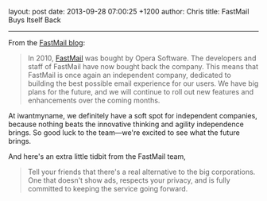 layout: post
date: 2013-09-28 07:00:25 +1200
author: Chris
title: FastMail Buys Itself Back


----

From the [FastMail blog][1]:

> In 2010, [FastMail][2] was bought by Opera Software. The developers and staff of FastMail have now bought back the company. This means that FastMail is once again an independent company, dedicated to building the best possible email experience for our users. We have big plans for the future, and we will continue to roll out new features and enhancements over the coming months.

At iwantmyname, we definitely have a soft spot for independent companies, because nothing beats the innovative thinking and agility independence brings. So good luck to the team—we're excited to see what the future brings.

And here's an extra little tidbit from the FastMail team, 

> Tell your friends that there's a real alternative to the big corporations. One that doesn't show ads, respects your privacy, and is fully committed to keeping the service going forward.

[1]:http://blog.fastmail.fm/2013/09/25/exciting-news-fastmail-staff-purchase-the-business-from-opera/
[2]:https://iwantmyname.com/services/hosted-email/fastmail-mail-hosting-own-domain

<!-- more -->